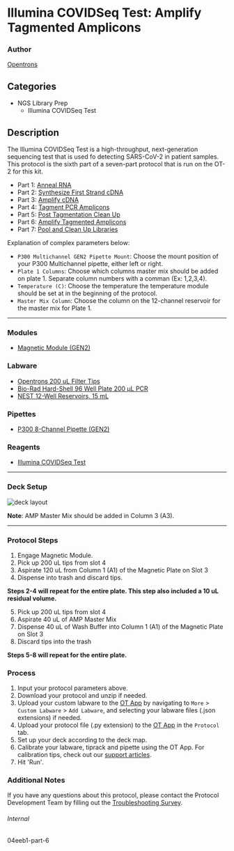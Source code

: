 # Illumina COVIDSeq Test: Amplify Tagmented Amplicons

### Author
[Opentrons](https://opentrons.com/)



## Categories
* NGS Library Prep
	* Illumina COVIDSeq Test

## Description
The Illumina COVIDSeq Test is a high-throughput, next-generation sequencing test that is used fo detecting SARS-CoV-2 in patient samples. This protocol is the sixth part of a seven-part protocol that is run on the OT-2 for this kit.

* Part 1: [Anneal RNA](https://protocols.opentrons.com/protocol/04eeb1)
* Part 2: [Synthesize First Strand cDNA](https://protocols.opentrons.com/protocol/04eeb1-part-2)
* Part 3: [Amplify cDNA](https://protocols.opentrons.com/protocol/04eeb1-part-3)
* Part 4: [Tagment PCR Amplicons](https://protocols.opentrons.com/protocol/04eeb1-part-4)
* Part 5: [Post Tagmentation Clean Up](https://protocols.opentrons.com/protocol/04eeb1-part-5)
* Part 6: [Amplify Tagmented Amplicons](https://protocols.opentrons.com/protocol/04eeb1-part-6)
* Part 7: [Pool and Clean Up Libraries](https://protocols.opentrons.com/protocol/04eeb1-part-7)

Explanation of complex parameters below:
* `P300 Multichannel GEN2 Pipette Mount`: Choose the mount position of your P300 Multichannel pipette, either left or right.
* `Plate 1 Columns`: Choose which columns master mix should be added on plate 1. Separate column numbers with a comman (Ex: 1,2,3,4).
* `Temperature (C)`: Choose the temperature the temperature module should be set at in the beginning of the protocol.
* `Master Mix Column`: Choose the column on the 12-channel reservoir for the master mix for Plate 1.
---

### Modules
* [Magnetic Module (GEN2)](https://shop.opentrons.com/collections/hardware-modules/products/magdeck)

### Labware
* [Opentrons 200 uL Filter Tips](https://shop.opentrons.com/collections/opentrons-tips/products/opentrons-200ul-filter-tips)
* [Bio-Rad Hard-Shell 96 Well Plate 200 µL PCR](https://labware.opentrons.com/biorad_96_wellplate_200ul_pcr/)
* [NEST 12-Well Reservoirs, 15 mL](https://shop.opentrons.com/collections/reservoirs/products/nest-12-well-reservoir-15-ml)

### Pipettes
* [P300 8-Channel Pipette (GEN2)](https://shop.opentrons.com/collections/ot-2-robot/products/8-channel-electronic-pipette)

### Reagents
* [Illumina COVIDSeq Test](https://www.illumina.com/products/by-type/ivd-products/covidseq.html)

---

### Deck Setup
![deck layout](https://opentrons-protocol-library-website.s3.amazonaws.com/custom-README-images/04eeb1/04eeb1-part-6.png)

**Note**: AMP Master Mix should be added in Column 3 (A3).

---

### Protocol Steps
1. Engage Magnetic Module.
2. Pick up 200 uL tips from slot 4
3. Aspirate 120 uL from Column 1 (A1) of the Magnetic Plate on Slot 3
4. Dispense into trash and discard tips.

**Steps 2-4 will repeat for the entire plate. This step also included a 10 uL residual volume.**

5. Pick up 200 uL tips from slot 4
6. Aspirate 40 uL of AMP Master Mix
7. Dispense 40 uL of Wash Buffer into Column 1 (A1) of the Magnetic Plate on Slot 3
8. Discard tips into the trash

**Steps 5-8 will repeat for the entire plate.**


### Process
1. Input your protocol parameters above.
2. Download your protocol and unzip if needed.
3. Upload your custom labware to the [OT App](https://opentrons.com/ot-app) by navigating to `More` > `Custom Labware` > `Add Labware`, and selecting your labware files (.json extensions) if needed.
4. Upload your protocol file (.py extension) to the [OT App](https://opentrons.com/ot-app) in the `Protocol` tab.
5. Set up your deck according to the deck map.
6. Calibrate your labware, tiprack and pipette using the OT App. For calibration tips, check out our [support articles](https://support.opentrons.com/en/collections/1559720-guide-for-getting-started-with-the-ot-2).
7. Hit 'Run'.

### Additional Notes
If you have any questions about this protocol, please contact the Protocol Development Team by filling out the [Troubleshooting Survey](https://protocol-troubleshooting.paperform.co/).

###### Internal
04eeb1-part-6